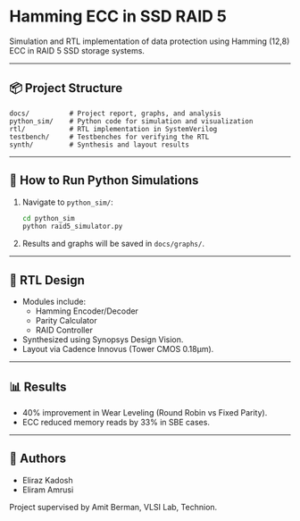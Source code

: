 # Hamming ECC in SSD RAID 5
Simulation and RTL implementation of data protection using Hamming (12,8) ECC in RAID 5 SSD storage systems.

---

## 📦 Project Structure

```
docs/          # Project report, graphs, and analysis
python_sim/    # Python code for simulation and visualization
rtl/           # RTL implementation in SystemVerilog
testbench/     # Testbenches for verifying the RTL
synth/         # Synthesis and layout results
```

---

## 🚀 How to Run Python Simulations
1. Navigate to `python_sim/`:
   ```bash
   cd python_sim
   python raid5_simulator.py
   ```
2. Results and graphs will be saved in `docs/graphs/`.

---

## 🧩 RTL Design
- Modules include:
  - Hamming Encoder/Decoder
  - Parity Calculator
  - RAID Controller
- Synthesized using Synopsys Design Vision.
- Layout via Cadence Innovus (Tower CMOS 0.18μm).

---

## 📊 Results
- 40% improvement in Wear Leveling (Round Robin vs Fixed Parity).
- ECC reduced memory reads by 33% in SBE cases.

---

## 👥 Authors
- Eliraz Kadosh
- Eliram Amrusi

Project supervised by Amit Berman, VLSI Lab, Technion.
